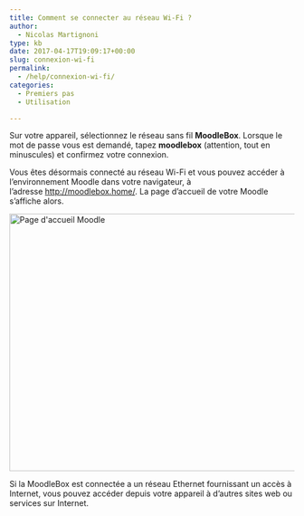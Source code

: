 ```yaml
---
title: Comment se connecter au réseau Wi-Fi ?
author:
  - Nicolas Martignoni
type: kb
date: 2017-04-17T19:09:17+00:00
slug: connexion-wi-fi
permalink:
  - /help/connexion-wi-fi/
categories:
  - Premiers pas
  - Utilisation

---
```

Sur votre appareil, sélectionnez le réseau sans fil **MoodleBox**. Lorsque le mot de passe vous est demandé, tapez **moodlebox** (attention, tout en minuscules) et confirmez votre connexion.

Vous êtes désormais connecté au réseau Wi-Fi et vous pouvez accéder à l’environnement Moodle dans votre navigateur, à l’adresse <a href="http://moodlebox.home/" target="_blank">http://moodlebox.home/</a>. La page d’accueil de votre Moodle s’affiche alors.

<img class="alignnone size-full wp-image-371" src="https://moodlebox.net/fr/wp-content/uploads/sites/4/2016/09/HomePage.png" sizes="(max-width: 959px) 100vw, 959px" srcset="https://moodlebox.net/fr/wp-content/uploads/sites/4/2016/09/HomePage.png 959w, https://moodlebox.net/fr/wp-content/uploads/sites/4/2016/09/HomePage-300x142.png 300w, https://moodlebox.net/fr/wp-content/uploads/sites/4/2016/09/HomePage-768x364.png 768w" alt="Page d'accueil Moodle" width="959" height="455" />

Si la MoodleBox est connectée a un réseau Ethernet fournissant un accès à Internet, vous pouvez accéder depuis votre appareil à d’autres sites web ou services sur Internet.